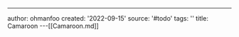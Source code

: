 ---
author: ohmanfoo
created: '2022-09-15'
source: '#todo'
tags: ''
title: Camaroon
---[[Camaroon.md]]

